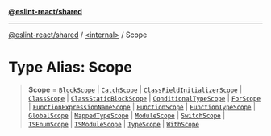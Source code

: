[**@eslint-react/shared**](../../README.md)

***

[@eslint-react/shared](../../README.md) / [\<internal\>](../README.md) / Scope

# Type Alias: Scope

> **Scope** = [`BlockScope`](../classes/BlockScope.md) \| [`CatchScope`](../classes/CatchScope.md) \| [`ClassFieldInitializerScope`](../classes/ClassFieldInitializerScope.md) \| [`ClassScope`](../classes/ClassScope.md) \| [`ClassStaticBlockScope`](../classes/ClassStaticBlockScope.md) \| [`ConditionalTypeScope`](../classes/ConditionalTypeScope.md) \| [`ForScope`](../classes/ForScope.md) \| [`FunctionExpressionNameScope`](../classes/FunctionExpressionNameScope.md) \| [`FunctionScope`](../classes/FunctionScope.md) \| [`FunctionTypeScope`](../classes/FunctionTypeScope.md) \| [`GlobalScope`](../classes/GlobalScope.md) \| [`MappedTypeScope`](../classes/MappedTypeScope.md) \| [`ModuleScope`](../classes/ModuleScope.md) \| [`SwitchScope`](../classes/SwitchScope.md) \| [`TSEnumScope`](../classes/TSEnumScope.md) \| [`TSModuleScope`](../classes/TSModuleScope.md) \| [`TypeScope`](../classes/TypeScope.md) \| [`WithScope`](../classes/WithScope.md)
